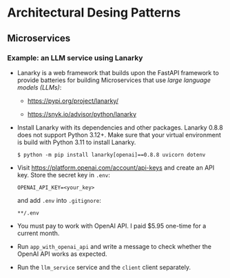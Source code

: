 # Architectural Desing Patterns

## Microservices

### Example: an LLM service using Lanarky

- Lanarky is a web framework that builds upon the FastAPI framework 
to provide batteries for building Microservices that use *large language models (LLMs)*:

  - https://pypi.org/project/lanarky/
  
  - https://snyk.io/advisor/python/lanarky


- Install Lanarky with its dependencies and other packages.
  Lanarky 0.8.8 does not support Python 3.12+. 
  Make sure that your virtual environment is build with Python 3.11 to install Lanarky.

  ```unix
  $ python -m pip install lanarky[openai]==0.8.8 uvicorn dotenv
  ```

- Visit https://platform.openai.com/account/api-keys and create an API key. 
  Store the secret key in `.env`:

  ```env
  OPENAI_API_KEY=<your_key>
  ```

  and add `.env` into `.gitignore`:

  ```
  **/.env
  ```

- You must pay to work with OpenAI API. I paid $5.95 one-time for a current month.


- Run `app_with_openai_api` and write a message to check whether the OpenAI API works as expected.


- Run the `llm_service` service and the `client` client separately.